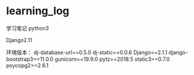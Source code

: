 # learning_log
学习笔记
python3

Django2.11

环境版本：
dj-database-url==0.5.0
dj-static==0.0.6
Django==2.1.1
django-bootstrap3==11.0.0
gunicorn==19.9.0
pytz==2018.5
static3==0.7.0
psycopg2>=2.6.1
